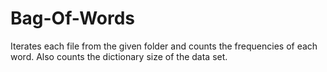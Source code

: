 # Bag-Of-Words
Iterates each file from the given folder and counts the frequencies of each word. Also counts the dictionary size of the data set.
